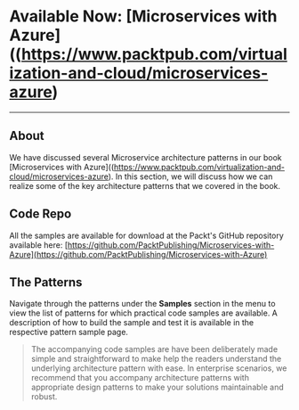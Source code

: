 # Available Now: [Microservices with Azure]((https://www.packtpub.com/virtualization-and-cloud/microservices-azure)
---

## About
We have discussed several Microservice architecture patterns in our book [Microservices with Azure]((https://www.packtpub.com/virtualization-and-cloud/microservices-azure). In this section, we will discuss how we can realize some of the key architecture patterns that we covered in the book.

## Code Repo
All the samples are available for download at the Packt's GitHub repository available here: [https://github.com/PacktPublishing/Microservices-with-Azure](https://github.com/PacktPublishing/Microservices-with-Azure)

## The Patterns
Navigate through the patterns under the **Samples** section in the menu to view the list of patterns for which practical code samples are available. A description of how to build the sample and test it is available in the respective pattern sample page.

> The accompanying code samples are have been deliberately made simple and straightforward to make help the readers understand the underlying architecture pattern with ease. In enterprise scenarios, we recommend that you accompany architecture patterns with appropriate design patterns to make your solutions maintainable and robust.